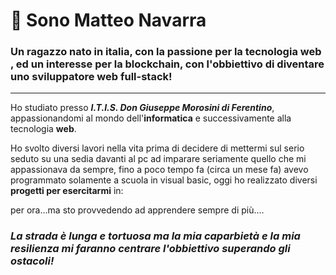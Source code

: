 # 👋 Sono Matteo Navarra



### Un ragazzo nato in italia, con  la passione per la tecnologia web , ed un interesse per la blockchain,  con l'obbiettivo di diventare uno sviluppatore web full-stack!
---


Ho studiato presso ***I.T.I.S. Don Giuseppe Morosini di Ferentino***,  appassionandomi al mondo dell'**informatica** e successivamente
alla tecnologia **web**.

Ho svolto diversi lavori nella vita prima di decidere di mettermi sul serio seduto su una sedia davanti al  pc ad imparare seriamente quello che mi appassionava
da sempre, fino a poco tempo fa (circa un mese fa) avevo programmato solamente a scuola in visual basic, oggi ho realizzato diversi **progetti per esercitarmi** in:



per ora...ma sto provvedendo ad apprendere sempre di più....







### ***La strada è lunga e tortuosa ma la mia caparbietà e la mia resilienza mi faranno centrare l'obbiettivo superando gli ostacoli!***



 




